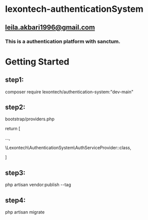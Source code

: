 # lexontech-authenticationSystem
## leila.akbari1996@gmail.com
### This is a authentication platform with sanctum.

# Getting Started

## step1:

composer require lexontech/authentication-system:"dev-main"

## step2:
bootstrap/providers.php

return [

  ...,
  
  \Lexontech\AuthenticationSystem\AuthServiceProvider::class,
  
]

## step3:

  php artisan vendor:publish --tag
  

## step4:

  php artisan migrate


